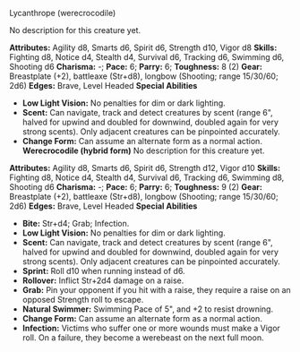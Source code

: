 Lycanthrope (werecrocodile)

No description for this creature yet.

**Attributes:** Agility d8, Smarts d6, Spirit d6, Strength d10, Vigor
d8
**Skills:** Fighting d8, Notice d4, Stealth d4, Survival d6, Tracking
d6, Swimming d6, Shooting d6
**Charisma:** -; **Pace:** 6; **Parry:** 6; **Toughness:** 8 (2)
**Gear:** Breastplate (+2), battleaxe (Str+d8), longbow (Shooting; range
15/30/60; 2d6)
**Edges:** Brave, Level Headed
**Special Abilities**
- **Low Light Vision:** No penalties for dim or dark lighting.
- **Scent:** Can navigate, track and detect creatures by scent (range
6", halved for upwind and doubled for downwind, doubled again for very
strong scents). Only adjacent creatures can be pinpointed accurately.
- **Change Form:** Can assume an alternate form as a normal action.
**Werecrocodile (hybrid form)**
No description for this creature yet.

**Attributes:** Agility d8, Smarts d6, Spirit d6, Strength d12, Vigor
d10
**Skills:** Fighting d8, Notice d4, Stealth d4, Survival d6, Tracking
d6, Swimming d8, Shooting d6
**Charisma:** -; **Pace:** 6; **Parry:** 6; **Toughness:** 9 (2)
**Gear:** Breastplate (+2), battleaxe (Str+d8), longbow (Shooting; range
15/30/60; 2d6)
**Edges:** Brave, Level Headed
**Special Abilities**
- **Bite:** Str+d4; Grab; Infection.
- **Low Light Vision:** No penalties for dim or dark lighting.
- **Scent:** Can navigate, track and detect creatures by scent (range
6", halved for upwind and doubled for downwind, doubled again for very
strong scents). Only adjacent creatures can be pinpointed accurately.
- **Sprint:** Roll d10 when running instead of d6.
- **Rollover:** Inflict Str+2d4 damage on a raise.
- **Grab:** Pin your opponent if you hit with a raise, they require a
raise on an opposed Strength roll to escape.
- **Natural Swimmer:** Swimming Pace of 5", and +2 to resist drowning.
- **Change Form:** Can assume an alternate form as a normal action.
- **Infection:** Victims who suffer one or more wounds must make a Vigor
roll. On a failure, they become a werebeast on the next full moon.

